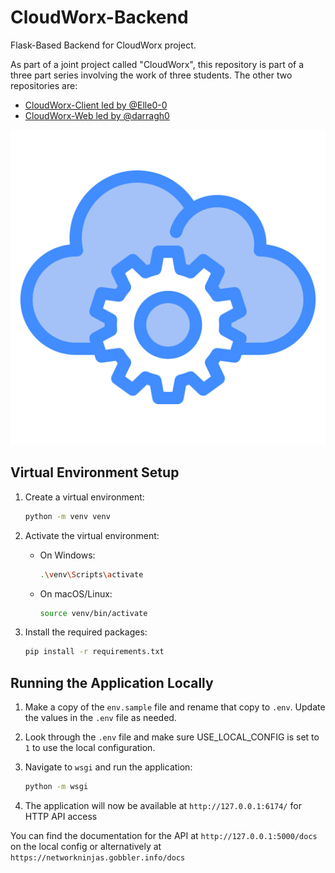 # CloudWorx-Backend

Flask-Based Backend for CloudWorx project.

As part of a joint project called "CloudWorx", this repository is part of a three part series involving the work of three students.
The other two repositories are:

- [CloudWorx-Client led by @Elle0-0](https://github.com/Elle0-0/CloudWorx-Desktop-Client)
- [CloudWorx-Web led by @darragh0](https://github.com/darragh0/CloudWorx-WApp)

![CloudWorx Logo](cloudworx-logo.png)

## Virtual Environment Setup

1. Create a virtual environment:

    ```bash
    python -m venv venv
    ```

2. Activate the virtual environment:
    - On Windows:

      ```bash
      .\venv\Scripts\activate
      ```

    - On macOS/Linux:

      ```bash
      source venv/bin/activate
      ```

3. Install the required packages:

    ```bash
    pip install -r requirements.txt
    ```

## Running the Application Locally

1. Make a copy of the `env.sample` file and rename that copy to `.env`. Update the values in the `.env` file as needed.

2. Look through the `.env` file and make sure USE_LOCAL_CONFIG is set to `1` to use the local configuration.

3. Navigate to `wsgi` and run the application:

    ```bash
    python -m wsgi
    ```

4. The application will now be available at `http://127.0.0.1:6174/` for HTTP API access

You can find the documentation for the API at `http://127.0.0.1:5000/docs` on the local config or alternatively at `https://networkninjas.gobbler.info/docs`
